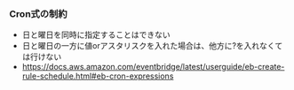 
### Cron式の制約

- 日と曜日を同時に指定することはできない
- 日と曜日の一方に値orアスタリスクを入れた場合は、他方に?を入れなくては行けない
- https://docs.aws.amazon.com/eventbridge/latest/userguide/eb-create-rule-schedule.html#eb-cron-expressions
